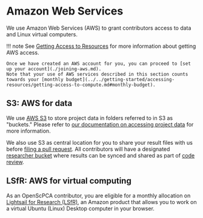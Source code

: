 # Amazon Web Services

We use Amazon Web Services (AWS) to grant contributors access to data and Linux virtual computers.

!!! note
    See [Getting Access to Resources](../../getting-started/accessing-resources/index.md) for more information about getting AWS access.

    Once we have created an AWS account for you, you can proceed to [set up your account](./joining-aws.md).
    Note that your use of AWS services described in this section counts towards your [monthly budget](../../getting-started/accessing-resources/getting-access-to-compute.md#monthly-budget).


## S3: AWS for data

We use [AWS S3](https://aws.amazon.com/s3/) to store project data in folders referred to in S3 as "buckets."
Please refer to [our documentation on accessing project data](../../getting-started/accessing-resources/getting-access-to-data.md#accessing-data-on-s3) for more information.

We also use S3 as central location for you to share your result files with us before [filing a pull request](../../contributing-to-analyses/creating-pull-requests/index.md).
All contributors will have a designated [researcher bucket](working-with-s3-buckets.md) where results can be synced and shared as part of [code review](../../contributing-to-analyses/pr-review-and-merge/index.md).


## LSfR: AWS for virtual computing

As an OpenScPCA contributor, you are eligible for a monthly allocation on [Lightsail for Research (LSfR)](https://aws.amazon.com/lightsail/research/), an Amazon product that allows you to work on a virtual Ubuntu (Linux) Desktop computer in your browser.
